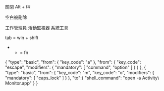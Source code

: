 關閉 Alt + f4

空白被刪除


工作管理員 活動監視器 系統工具



tab = win + shift
- + = fn


{
  "type": "basic",
  "from": {
    "key_code": "a"
  },
  "from": {
    "key_code": "escape",
    "modifiers": {
      "mandatory": [
        "command",
        "option"
      ]
    }
  }
},
{
  "type": "basic",
  "from": {
    "key_code": "m",
    "key_code": "o",
    "modifiers": {
      "mandatory": [
        "caps_lock"
      ]
    }
  },
  "to":{
    "shell_command": "open -a Activity\\ Monitor.app"
  }
}
